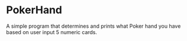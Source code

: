 # PokerHand
A simple program that determines and prints what Poker hand you have based on user input 5 numeric cards.
